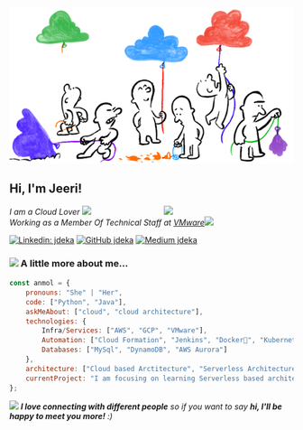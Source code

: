 <p align="center">
  <img src="https://github.com/jeeri2204/jeeri2204/blob/master/cc.gif">
</p>
<h2> Hi, I'm Jeeri! </h2>
<img align='right' src="https://media.giphy.com/media/ieyl9zmCjO4b4t6qoY/giphy.gif" width="230">
<p><em>I am a Cloud Lover <img src="https://media.giphy.com/media/fYSnHlufseco8Fh93Z/giphy.gif" width="30"></br>Working as a Member Of Technical Staff at <a href="https://www.vmware.com/in.html">VMware</a><img src="https://media.giphy.com/media/WUlplcMpOCEmTGBtBW/giphy.gif" width="30"></em></p>


[![Linkedin: jdeka](https://img.shields.io/badge/linkedin-%230077B5.svg?&style=for-the-badge&logo=linkedin&logoColor=white)](https://www.linkedin.com/in/jeerideka/)
[![GitHub jdeka](https://img.shields.io/badge/portfolio-web-%23.svg?&style=for-the-badge&logo=&logoColor=white%22)](https://github.com/jeeri2204)
[![Medium jdeka](https://img.shields.io/badge/medium-%2312100E.svg?&style=for-the-badge&logo=medium&logoColor=white)](https://medium.com/@jeeri95)


### <img src="https://media.giphy.com/media/VgCDAzcKvsR6OM0uWg/giphy.gif" width="50"> A little more about me...  

```javascript
const anmol = {
    pronouns: "She" | "Her",
    code: ["Python", "Java"],
    askMeAbout: ["cloud", "cloud architecture"],
    technologies: {
        Infra/Services: ["AWS", "GCP", "VMware"],
        Automation: ["Cloud Formation", "Jenkins", "Docker🐳", "Kubernetes"],
        Databases: ["MySql", "DynamoDB", "AWS Aurora"]
    },
    architecture: ["Cloud based Arctitecture", "Serverless Architecture", "Cloud Services"],
    currentProject: "I am focusing on learning Serverless based architectures"
};
```

<img src="https://media.giphy.com/media/LnQjpWaON8nhr21vNW/giphy.gif" width="60"> <em><b>I love connecting with different people</b> so if you want to say <b>hi, I'll be happy to meet you more!</b> :)</em>
